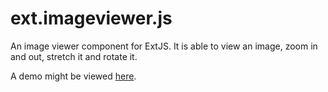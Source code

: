 ext.imageviewer.js
==================

An image viewer component for ExtJS. It is able to view an image, zoom in and out, stretch it and rotate it.

A demo might be viewed [here](http://extjs.coreticket.no/ext.imageviewer.js/).